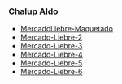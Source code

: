 <h3>Chalup Aldo</h3>
<ul>
 <li><a href="https://github.com/Aldoleonel/Tp-mercadorLiebre/tree/estructuraWeb">MercadoLiebre-Maquetado</a></li>
<li><a href="https://github.com/Aldoleonel/Tp-mercadorLiebre/tree/Mercado-Liebre-2">Mercado-Liebre-2</a></li>
<li><a href="https://github.com/Aldoleonel/Tp-mercadorLiebre/tree/Mercado-Liebre-3">Mercado-Liebre-3</a></li>
<li><a href="https://github.com/Aldoleonel/Tp-mercadorLiebre/tree/Mercado-Liebre-4">Mercado-Liebre-4</a></li>
<li><a href="https://github.com/Aldoleonel/Tp-mercadorLiebre/tree/Mercado-Liebre-5">Mercado-Liebre-5</a></li>
<li><a href="https://github.com/Aldoleonel/AldoChalup-c21-Mercado-Liebre/tree/Mercado-Liebre-6">Mercado-Liebre-6</a></li>

</ul>


